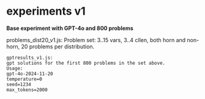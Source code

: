 # experiments v1

**Base experiment with GPT-4o and 800 problems**

problems_dist20_v1.js:
Problem set: 3..15 vars, 3..4 cllen, both horn and non-horn, 20 problems per distribution.

    gptresults_v1.js:
    gpt solutions for the first 800 problems in the set above.
    Usage:
    gpt-4o-2024-11-20
    temperature=0
    seed=1234
    max_tokens=2000




